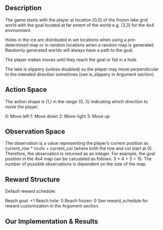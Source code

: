 ## Description
The game starts with the player at location [0,0] of the frozen lake grid world with the goal located at far extent of the world e.g. [3,3] for the 4x4 environment.

Holes in the ice are distributed in set locations when using a pre-determined map or in random locations when a random map is generated. Randomly generated worlds will always have a path to the goal.

The player makes moves until they reach the goal or fall in a hole.

The lake is slippery (unless disabled) so the player may move perpendicular to the intended direction sometimes (see is_slippery in Argument section).

## Action Space

The action shape is (1,) in the range {0, 3} indicating which direction to move the player.

0: Move left
1: Move down
2: Move right
3: Move up

## Observation Space

The observation is a value representing the player’s current position as current_row * ncols + current_col (where both the row and col start at 0). Therefore, the observation is returned as an integer.
For example, the goal position in the 4x4 map can be calculated as follows: 3 * 4 + 3 = 15. The number of possible observations is dependent on the size of the map.

## Reward Structure

Default reward schedule:

Reach goal: +1
Reach hole: 0
Reach frozen: 0
See reward_schedule for reward customization in the Argument section.

## Our Implementation & Results